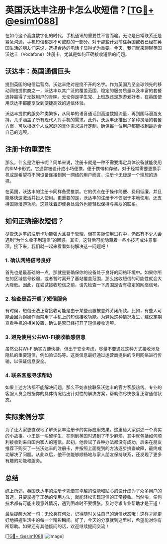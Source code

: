 # 英国沃达丰注册卡怎么收短信？[[TG💪+ @esim1088](https://t.me/s/esim1088)]

在如今这个高度数字化的时代，手机通讯的重要性不言而喻。无论是日常联系还是紧急沟通，手机短信都是不可或缺的一部分。对于那些计划前往英国或者已经在英国生活的朋友们来说，选择合适的电话卡显得尤为重要。今天，我们就来聊聊英国沃达丰（Vodafone）注册卡，尤其是如何正确接收短信的问题。

## 沃达丰：英国通信巨头

提到英国的电信运营商，沃达丰绝对是绕不开的名字。作为英国乃至全球领先的移动网络提供商之一，沃达丰以其广泛的覆盖范围、稳定的服务质量以及丰富的套餐选择赢得了无数用户的青睐。无论你是学生党、上班族还是旅游爱好者，在英国使用沃达丰都能享受到便捷高效的通信体验。

沃达丰提供的服务种类繁多，从简单的语音通话到高速数据流量，再到国际漫游支持，几乎涵盖了所有现代人对手机的需求。此外，沃达丰还推出了多种灵活的套餐方案，可以根据个人或家庭的具体需求进行定制，确保每一位用户都能找到最适合自己的选项。

## 注册卡的重要性

那么，什么是注册卡呢？简单来说，注册卡就是一种不需要绑定具体设备就能使用的SIM卡形式。它通常被设计成小巧便携，便于携带和存储。对于经常需要更换手机或是希望将不同设备连接到同一网络的用户而言，注册卡无疑是一个理想的选择。

在英国，沃达丰的注册卡同样备受推崇。它的优点在于操作简便、费用低廉，并且能够快速激活并投入使用。更重要的是，沃达丰的注册卡不仅限于本地使用，还支持国际漫游功能，这意味着即使身处海外也能轻松保持与亲友的联系。

## 如何正确接收短信？

尽管沃达丰的注册卡功能强大且易于管理，但在实际使用过程中，仍然有不少人会遇到“为什么收不到短信”的困惑。其实，这背后可能隐藏着一些小技巧或注意事项。接下来，我们就一起来看看如何解决这一问题吧！

### 1. 确认网络信号良好

首先也是最基础的一点，那就是要确保你的设备处于良好的网络环境中。如果你所在的区域信号较弱，或者暂时离开了基站覆盖范围，那么接收短信的可能性就会大大降低。因此，在尝试接收短信之前，请先检查一下周围是否有稳定的网络信号。

### 2. 检查是否开启了短信服务

有时候，短信无法正常接收可能是由于某些设置被意外关闭所致。比如，有些人可能会因为误操作而禁用了手机上的短信接收功能。为避免这种情况发生，建议定期查看手机的相关设置，确认是否已经打开了短信接收选项。

### 3. 避免使用公共Wi-Fi接收敏感信息

虽然公共Wi-Fi确实方便快捷，但出于安全考虑，尽量不要通过这种方式接收涉及隐私的重要短信，例如验证码等。这类信息最好通过运营商提供的专用网络进行传输，以保证信息安全。

### 4. 联系客服寻求帮助

如果上述方法都不能解决问题，那么不妨直接联系沃达丰的官方客服热线。专业的客服人员会根据你的具体情况给出针对性的解决方案，帮助你尽快恢复正常通信状态。

## 实际案例分享

为了让大家更直观地了解沃达丰注册卡的实际应用效果，这里给大家讲述一个真实的小故事。小王是一名留学生，在刚到英国时遇到了不少麻烦，其中就包括如何顺利接收到来自国内家人的短信。起初，他尝试了各种办法都没有成功，后来在朋友推荐下购买了一张沃达丰的注册卡，并按照上面提到的方法逐步排查故障，最终成功解决了问题。从此以后，他不仅能够顺畅地与家人朋友保持联系，还发现了更多有趣的功能和服务。

## 总结

综上所述，英国沃达丰的注册卡凭借其卓越的性能和贴心的设计成为了众多用户的首选。只要掌握了正确的使用方法，就能轻松实现短信的正常接收。当然啦，任何技术都有可能出现意外情况，遇到困难时不要慌张，及时寻求专业帮助才是王道！

最后提醒大家一句：无论身在何处，记得随时关注自己的通信状态哦！这样才能更好地把握生活中的每一个精彩瞬间。好了，今天的分享就到这里啦，希望能对你有所帮助。如果还有其他疑问的话，欢迎继续提问交流！

[[TG💪+ @esim1088](https://t.me/s/esim1088) ![Image](https://i.postimg.cc/4NQfJmqS/Snipaste-2025-05-13-00-14-12.png)]